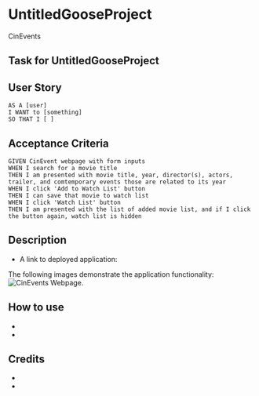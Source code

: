 # UntitledGooseProject
CinEvents

## Task for UntitledGooseProject

## User Story

```
AS A [user]
I WANT to [something]
SO THAT I [ ]
```

## Acceptance Criteria
```
GIVEN CinEvent webpage with form inputs
WHEN I search for a movie title
THEN I am presented with movie title, year, director(s), actors, trailer, and comtemporary events those are related to its year 
WHEN I click 'Add to Watch List' button
THEN I can save that movie to watch list
WHEN I click 'Watch List' button
THEN I am presented with the list of added movie list, and if I click the button again, watch list is hidden
```

## Description

* A link to deployed application:

The following images demonstrate the application functionality:
![CinEvents Webpage.](./assets/images/[filename])

## How to use

* 

* 


## Credits

* 

* 